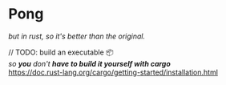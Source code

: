 # Pong

_but in rust, so it's better than the original._


// TODO: build an executable 📦\
_so **you** don't **have to build it yourself with cargo**_\
https://doc.rust-lang.org/cargo/getting-started/installation.html
